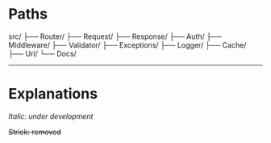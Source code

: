 # Paths

src/
├── Router/
├── Request/
├── Response/
├── Auth/
├── Middleware/
├── Validator/
├── Exceptions/
├── Logger/
├── Cache/
├── Url/
└── Docs/

---

# Explanations

*Italic: under development*

~~Striek: removed~~
